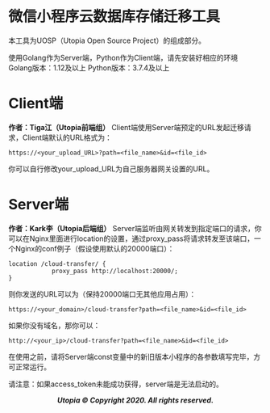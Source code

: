 # 微信小程序云数据库存储迁移工具

本工具为UOSP（Utopia Open Source Project）的组成部分。

使用Golang作为Server端，Python作为Client端，请先安装好相应的环境
Golang版本：1.12及以上
Python版本：3.7.4及以上

# Client端

**作者：Tiga江（Utopia前端组）**
Client端使用Server端预定的URL发起迁移请求，Client端默认的URL格式为：

```
https://<your_upload_URL>?path=<file_name>&id=<file_id>
```

你可以自行修改your_upload_URL为自己服务器网关设置的URL。

# Server端

**作者：Kark李（Utopia后端组）**
Server端监听由网关转发到指定端口的请求，你可以在Nginx里面进行location的设置，通过proxy_pass将请求转发至该端口，一个Nginx的conf例子（假设使用默认的20000端口）：

```
location /cloud-transfer/ {
            proxy_pass http://localhost:20000/;
}
```

则你发送的URL可以为（保持20000端口无其他应用占用）：

```
https://<your_domain>/cloud-transfer?path=<file_name>&id=<file_id>
```

如果你没有域名，那你可以：

```
http://<your_ip>/cloud-transfer?path=<file_name>&id=<file_id>
```

在使用之前，请将Server端const变量中的新旧版本小程序的各参数填写完毕，方可正常运行。

请注意：如果access_token未能成功获得，server端是无法启动的。

<center><b><i>Utopia © Copyright 2020. All rights reserved.</i></b></center>

<img src="" style="float: left;" />

